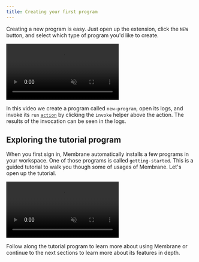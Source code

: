 ```yaml
---
title: Creating your first program
---
```


Creating a new program is easy. Just open up the extension, click the `NEW` button, and select which type of program you'd like to create.

<video class="aspect-video !m-8" src="/cloud-assets/first-program.mp4" muted autoplay loop></video>

In this video we create a program called `new-program`, open its logs, and invoke its `run` [`action`]() by clicking the `invoke` helper above the action. The results of the invocation can be seen in the logs.

## Exploring the tutorial program

When you first sign in, Membrane automatically installs a few programs in your workspace. One of those programs is called `getting-started`. This is a guided tutorial to walk you though some of usages of Membrane. Let's open up the tutorial.

<video class="aspect-video !m-8" src="/cloud-assets/go-to-code.mp4" muted autoplay loop></video>

Follow along the tutorial program to learn more about using Membrane or continue to the next sections to learn more about its features in depth.
